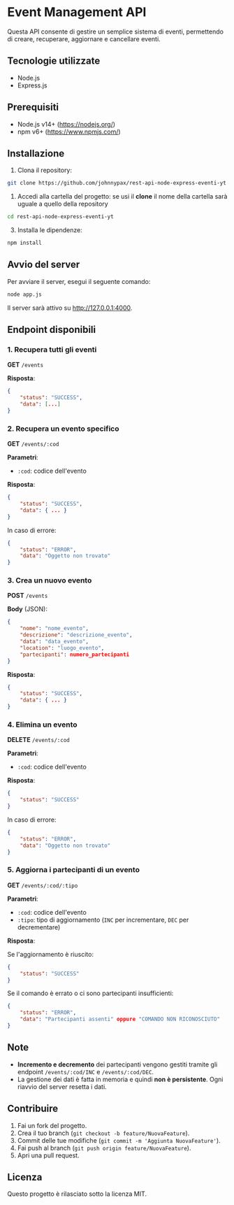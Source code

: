 # Event Management API

Questa API consente di gestire un semplice sistema di eventi, permettendo di creare, recuperare, aggiornare e cancellare eventi.

## Tecnologie utilizzate

- Node.js
- Express.js

## Prerequisiti

- Node.js v14+ (https://nodejs.org/)
- npm v6+ (https://www.npmjs.com/)

## Installazione

1. Clona il repository:

```bash
git clone https://github.com/johnnypax/rest-api-node-express-eventi-yt
```

1. Accedi alla cartella del progetto:
se usi il **clone** il nome della cartella sarà uguale a quello della repository

```bash
cd rest-api-node-express-eventi-yt
```

3. Installa le dipendenze:

```bash
npm install
```

## Avvio del server
Per avviare il server, esegui il seguente comando:

```bash
node app.js
```

Il server sarà attivo su http://127.0.0.1:4000.

## Endpoint disponibili

### 1. Recupera tutti gli eventi

**GET** `/events`

**Risposta**:

```json
{
    "status": "SUCCESS",
    "data": [...]
}
```

### 2. Recupera un evento specifico

**GET** `/events/:cod`

**Parametri**:
- `:cod`: codice dell'evento

**Risposta**:

```json
{
    "status": "SUCCESS",
    "data": { ... }
}
```

In caso di errore:

```json
{
    "status": "ERROR",
    "data": "Oggetto non trovato"
}
```

### 3. Crea un nuovo evento

**POST** `/events`

**Body** (JSON):

```json
{
    "nome": "nome_evento",
    "descrizione": "descrizione_evento",
    "data": "data_evento",
    "location": "luogo_evento",
    "partecipanti": numero_partecipanti
}
```

**Risposta**:

```json
{
    "status": "SUCCESS",
    "data": { ... }
}
```

### 4. Elimina un evento

**DELETE** `/events/:cod`

**Parametri**:
- `:cod`: codice dell'evento

**Risposta**:

```json
{
    "status": "SUCCESS"
}
```

In caso di errore:

```json
{
    "status": "ERROR",
    "data": "Oggetto non trovato"
}
```

### 5. Aggiorna i partecipanti di un evento

**GET** `/events/:cod/:tipo`

**Parametri**:
- `:cod`: codice dell'evento
- `:tipo`: tipo di aggiornamento (`INC` per incrementare, `DEC` per decrementare)

**Risposta**:

Se l'aggiornamento è riuscito:

```json
{
    "status": "SUCCESS"
}
```

Se il comando è errato o ci sono partecipanti insufficienti:

```json
{
    "status": "ERROR",
    "data": "Partecipanti assenti" oppure "COMANDO NON RICONOSCIUTO"
}
```

## Note

- **Incremento e decremento** dei partecipanti vengono gestiti tramite gli endpoint `/events/:cod/INC` e `/events/:cod/DEC`.
- La gestione dei dati è fatta in memoria e quindi **non è persistente**. Ogni riavvio del server resetta i dati.

## Contribuire

1. Fai un fork del progetto.
2. Crea il tuo branch (`git checkout -b feature/NuovaFeature`).
3. Commit delle tue modifiche (`git commit -m 'Aggiunta NuovaFeature'`).
4. Fai push al branch (`git push origin feature/NuovaFeature`).
5. Apri una pull request.

## Licenza

Questo progetto è rilasciato sotto la licenza MIT.

